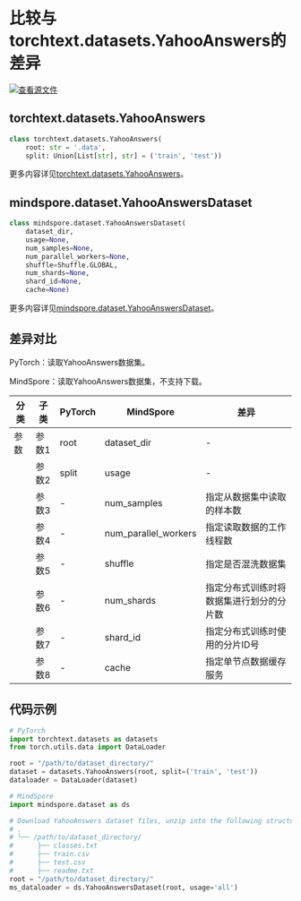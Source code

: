 # 比较与torchtext.datasets.YahooAnswers的差异

[![查看源文件](https://mindspore-website.obs.cn-north-4.myhuaweicloud.com/website-images/r2.1/resource/_static/logo_source.svg)](https://gitee.com/mindspore/docs/blob/r2.1/docs/mindspore/source_zh_cn/note/api_mapping/pytorch_diff/YahooAnswers.md)

## torchtext.datasets.YahooAnswers

```python
class torchtext.datasets.YahooAnswers(
    root: str = '.data',
    split: Union[List[str], str] = ('train', 'test'))
```

更多内容详见[torchtext.datasets.YahooAnswers](https://pytorch.org/text/0.9.0/datasets.html#yahooanswers)。

## mindspore.dataset.YahooAnswersDataset

```python
class mindspore.dataset.YahooAnswersDataset(
    dataset_dir,
    usage=None,
    num_samples=None,
    num_parallel_workers=None,
    shuffle=Shuffle.GLOBAL,
    num_shards=None,
    shard_id=None,
    cache=None)
```

更多内容详见[mindspore.dataset.YahooAnswersDataset](https://mindspore.cn/docs/zh-CN/r2.1/api_python/dataset/mindspore.dataset.YahooAnswersDataset.html#mindspore.dataset.YahooAnswersDataset)。

## 差异对比

PyTorch：读取YahooAnswers数据集。

MindSpore：读取YahooAnswers数据集，不支持下载。

| 分类 | 子类 |PyTorch | MindSpore | 差异 |
| --- | ---   | ---   | ---        |---  |
|参数 | 参数1 | root    | dataset_dir    | - |
|     | 参数2 | split      | usage    |- |
|     | 参数3 | -    | num_samples | 指定从数据集中读取的样本数 |
|     | 参数4 | -    | num_parallel_workers | 指定读取数据的工作线程数 |
|     | 参数5 | -    | shuffle  | 指定是否混洗数据集 |
|     | 参数6 | -    | num_shards | 指定分布式训练时将数据集进行划分的分片数 |
|     | 参数7 | -    | shard_id | 指定分布式训练时使用的分片ID号 |
|     | 参数8 | -    | cache | 指定单节点数据缓存服务 |

## 代码示例

```python
# PyTorch
import torchtext.datasets as datasets
from torch.utils.data import DataLoader

root = "/path/to/dataset_directory/"
dataset = datasets.YahooAnswers(root, split=('train', 'test'))
dataloader = DataLoader(dataset)

# MindSpore
import mindspore.dataset as ds

# Download YahooAnswers dataset files, unzip into the following structure
# .
# └── /path/to/dataset_directory/
#      ├── classes.txt
#      ├── train.csv
#      ├── test.csv
#      ├── readme.txt
root = "/path/to/dataset_directory/"
ms_dataloader = ds.YahooAnswersDataset(root, usage='all')
```

